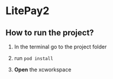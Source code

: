 # LitePay2

## How to run the project?
1. In the terminal go to the project folder<br/>
2. run `pod install`

3. **Open** the xcworkspace
